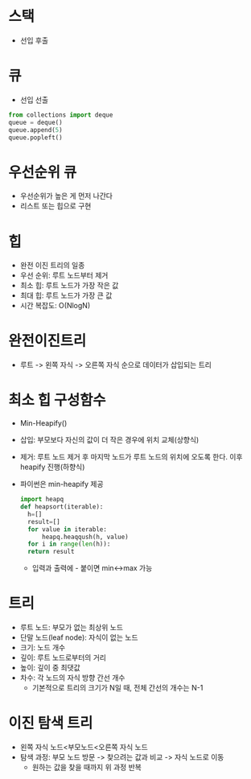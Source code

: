 # 스택

- 선입 후출

# 큐

- 선입 선출

```python
from collections import deque
queue = deque()
queue.append(5)
queue.popleft()
```

# 우선순위 큐

- 우선순위가 높은 게 먼저 나간다
- 리스트 또는 힙으로 구현

# 힙

- 완전 이진 트리의 일종
- 우선 순위: 루트 노드부터 제거
- 최소 힙: 루트 노드가 가장 작은 값
- 최대 힙: 루트 노드가 가장 큰 값
- 시간 복잡도: O(NlogN)

# 완전이진트리

- 루트 -> 왼쪽 자식 -> 오른쪽 자식 순으로 데이터가 삽입되는 트리

# 최소 힙 구성함수

- Min-Heapify()

- 삽입: 부모보다 자신의 값이 더 작은 경우에 위치 교체(상향식)

- 제거: 루트 노드 제거 후 마지막 노드가 루트 노드의 위치에 오도록 한다. 이후 heapify 진행(하향식)

- 파이썬은 min-heapify 제공

  ```python
  import heapq
  def heapsort(iterable):
  	h=[]
  	result=[]
  	for value in iterable:
  		heapq.heaqqush(h, value)
  	for i in range(len(h)):
  	return result
  ```

  - 입력과 출력에 - 붙이면 min<->max 가능

# 트리

- 루트 노드: 부모가 없는 최상위 노드
- 단말 노드(leaf node): 자식이 없는 노드
- 크기: 노드 개수
- 깊이: 루트 노드로부터의 거리
- 높이: 깊이 중 최댓값
- 차수: 각 노드의 자식 방향 간선 개수
  - 기본적으로 트리의 크기가 N일 때, 전체 간선의 개수는 N-1

# 이진 탐색 트리

- 왼쪽 자식 노드<부모노드<오른쪽 자식 노드
- 탐색 과정: 부모 노드 방문 -> 찾으려는 값과 비교 -> 자식 노드로 이동
  - 원하는 값을 찾을 때까지 위 과정 반복
